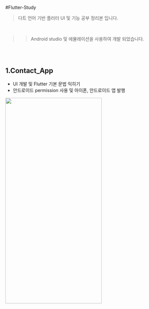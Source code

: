 #Flutter-Study
>다트 언어 기반 플러터 UI 및 기능 공부 정리본 입니다.

<br>

>>Android studio 및 에뮬레이션을 사용하여 개발 되었습니다.


<br><br>
## 1.Contact_App
* UI 개발 및 Flutter 기본 문법 익히기<br>
* 안드로이드 permission 사용 및 아이폰, 안드로이드 앱 발행<br>


<img src="/image_md/Project1.gif" width="300" height="640"/>
